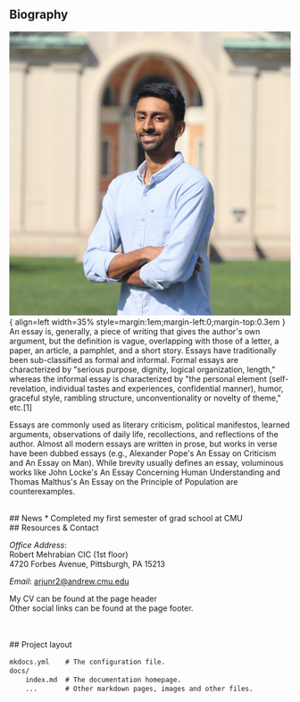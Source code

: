 
## Biography
![title](assets/Headshot_Portrait.jpg){ align=left width=35% style=margin:1em;margin-left:0;margin-top:0.3em }
An essay is, generally, a piece of writing that gives the author's own argument, but the definition is vague, overlapping with those of a letter, a paper, an article, a pamphlet, and a short story. Essays have traditionally been sub-classified as formal and informal. Formal essays are characterized by "serious purpose, dignity, logical organization, length," whereas the informal essay is characterized by "the personal element (self-revelation, individual tastes and experiences, confidential manner), humor, graceful style, rambling structure, unconventionality or novelty of theme," etc.[1]

Essays are commonly used as literary criticism, political manifestos, learned arguments, observations of daily life, recollections, and reflections of the author. Almost all modern essays are written in prose, but works in verse have been dubbed essays (e.g., Alexander Pope's An Essay on Criticism and An Essay on Man). While brevity usually defines an essay, voluminous works like John Locke's An Essay Concerning Human Understanding and Thomas Malthus's An Essay on the Principle of Population are counterexamples.

<br/>
## News
* Completed my first semester of grad school at CMU

<br/>
## Resources & Contact

*Office Address*:
<br/>
Robert Mehrabian CIC (1st floor)
<br/>
4720 Forbes Avenue, Pittsburgh, PA 15213

*Email*: [arjunr2@andrew.cmu.edu](mailto:arjunr2@andrew.cmu.edu)

My CV can be found at the page header
<br/>Other social links can be found at the page footer.

<br/>
<br/>
## Project layout

    mkdocs.yml    # The configuration file.
    docs/
        index.md  # The documentation homepage.
        ...       # Other markdown pages, images and other files.

